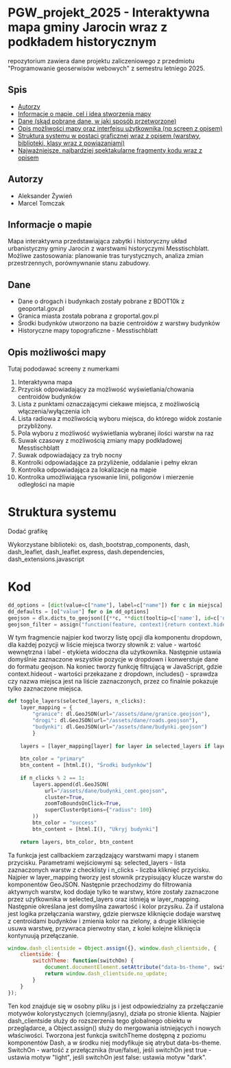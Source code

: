 # PGW_projekt_2025 - Interaktywna mapa gminy Jarocin wraz z podkładem historycznym
repozytorium zawiera dane projektu zaliczeniowego z przedmiotu "Programowanie geoserwisów webowych" z semestru letniego 2025.

## Spis
* [Autorzy](#autorzy)
* [Informacje o mapie, cel i idea stworzenia mapy](#informacje-o-mapie)
* [Dane (skąd pobrane dane, w jaki sposób przetworzone)](#dane)
* [Opis możliwości mapy oraz interfejsu użytkownika (np screen z opisem)](#opis-możliwości-mapy)
* [Struktura systemu w postaci graficznej wraz z opisem (warstwy, biblioteki, klasy wraz z powiązaniami)](#struktura-systemu)
* [Najważniejsze, najbardziej spektakularne fragmenty kodu wraz z opisem](#kod)

## Autorzy
- Aleksander Żywień
- Marcel Tomczak

## Informacje o mapie
Mapa interaktywna przedstawiająca zabytki i historyczny układ urbanistyczny gminy Jarocin z warstwami historyczymi Messtischblatt. Możliwe zastosowania: planowanie tras turystycznych, analiza zmian przestrzennych, porównywnanie stanu zabudowy.

## Dane
- Dane o drogach i budynkach zostały pobrane z BDOT10k z geoportal.gov.pl
- Granica miasta została pobrana z groportal.gov.pl
- Środki budynków utworzono na bazie centroidów z warstwy budynków
- Historyczne mapy topograficzne - Messtischblatt

## Opis możliwości mapy
Tutaj pododawać screeny z numerkami
1. Interaktywna mapa
2. Przycisk odpowiadający za możliwość wyświetlania/chowania centroidów budynków
3. Lista z punktami oznaczającymi ciekawe miejsca, z możliwością włączenia/wyłączenia ich
4. Lista radiowa z możliwością wyboru miejsca, do którego widok zostanie przybliżony.
5. Pola wyboru z możliwość wyświetlania wybranej ilości warstw na raz
6. Suwak czasowy z możliwością zmiany mapy podkładowej Messtischblatt
7. Suwak odpowiadający za tryb nocny
8. Kontrolki odpowiadające za przyliżenie, oddalanie i pełny ekran
11. Kontrolka odpowiadająca za lokalizacje na mapie
12. Kontrolka umożliwiająca rysowanie linii, poligonów i mierzenie odległości na mapie


# Struktura systemu
Dodać grafikę

Wykorzystane biblioteki:
os, dash_bootstrap_components, dash, dash_leaflet, dash_leaflet.express, dash.dependencies, dash_extensions.javascript

# Kod

```python
dd_options = [dict(value=c["name"], label=c["name"]) for c in miejsca]
dd_defaults = [o["value"] for o in dd_options]
geojson = dlx.dicts_to_geojson([{**c, **dict(tooltip=c['name'], id=c['name'])} for c in miejsca])
geojson_filter = assign("function(feature, context){return context.hideout.includes(feature.properties.name);}")
```

W tym fragmencie najpier kod tworzy listę opcji dla komponentu dropdown, dla każdej pozycji w liście miejsca tworzy słownik z: value - wartość wewnętrzna i label - etykieta widoczna dla użytkownika. Następnie ustawia domyślnie zaznaczone wszystkie pozycje w dropdown i konwerstuje dane do formatu geojson. Na koniec tworzy funkcję filtrującą w JavaScript, gdzie context.hideout - wartości przekazane z dropdown, includes() - sprawdza czy nazwa miejsca jest na liście zaznaczonych, przez co finalnie pokazuje tylko zaznaczone miejsca.


```python
def toggle_layers(selected_layers, n_clicks):
    layer_mapping = {
        "granice": dl.GeoJSON(url="/assets/dane/granice.geojson"),
        "drogi": dl.GeoJSON(url="/assets/dane/roads.geojson"),
        "budynki": dl.GeoJSON(url="/assets/dane/budynki.geojson")
        }
    
    layers = [layer_mapping[layer] for layer in selected_layers if layer in layer_mapping]
    
    btn_color = "primary"
    btn_content = [html.I(), "Środki budynków"]
    
    if n_clicks % 2 == 1:
        layers.append(dl.GeoJSON(
            url="/assets/dane/budynki_cent.geojson",
            cluster=True,
            zoomToBoundsOnClick=True,
            superClusterOptions={"radius": 100}
        ))
        btn_color = "success"
        btn_content = [html.I(), "Ukryj budynki"]
    
    return layers, btn_color, btn_content
```

Ta funkcja jest callbackiem zarządzający warstwami mapy i stanem przycisku. Parametrami wejściowymi są: selected_layers - lista zaznaczonych warstw z checklisty i n_clicks - liczba kliknięć przycisku. Najpier w layer_mapping tworzy jest słownik przypisujący klucze warstw do komponentów GeoJSON. Następnie przechodzimy do filtrowania aktywnych warstw, kod dodaje tylko te warstwy, które zostały zaznaczone przez użytkownika w selected_layers oraz istnieją w layer_mapping. Następnie określana jest domyślna zawartość i kolor przysiku. Za if ustalona jest logika przełączania warstwy, gdzie pierwsze kliknięcie dodaje warstwę z centroidami budynków i zmienia kolor na zielony, a drugie kliknięcie usuwa warstwę, przywraca pierwotny stan, z kolei kolejne kliknięcia kontynuują przełączanie.

```javascript
window.dash_clientside = Object.assign({}, window.dash_clientside, {
    clientside: {
        switchTheme: function(switchOn) {
            document.documentElement.setAttribute("data-bs-theme", switchOn ? "light" : "dark");
            return window.dash_clientside.no_update;
        }
    }
});
```
Ten kod znajduje się w osobny pliku js i jest odpowiedzialny za przełączanie motywów kolorystycznych (ciemny/jasny), działa po stronie klienta. Najpier dash_clientside służy do rozszerzenia tego globalnego obiektu w przeglądarce, a Object.assign() służy do mergowania istniejących i nowych właściwości. Tworzona jest funkcja switchTheme dostępną z poziomu komponentów Dash, a w środku niej modyfikuje się atrybut data-bs-theme. SwitchOn - wartość z przełącznika (true/false), jeśli switchOn jest true - ustawia motyw "light", jeśli switchOn jest false: ustawia motyw "dark".





